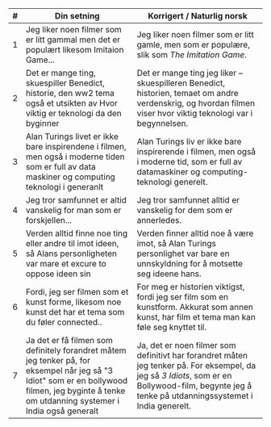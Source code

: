 
| # | Din setning | Korrigert / Naturlig norsk |
|---|------------|----------------------------|
| 1 | Jeg liker noen filmer som er litt gammal men det er populært likesom Imitaion Game... | Jeg liker noen filmer som er litt gamle, men som er populære, slik som *The Imitation Game*. |
| 2 | Det er mange ting, skuespiller Benedict, historie, den ww2 tema også et utsikten av Hvor viktig er teknologi da den byginner | Det er mange ting jeg liker – skuespilleren Benedict, historien, temaet om andre verdenskrig, og hvordan filmen viser hvor viktig teknologi var i begynnelsen. |
| 3 | Alan Turings livet er ikke bare inspirendene i filmen, men også i moderne tiden som er full av data maskiner og computing teknologi i generanlt | Alan Turings liv er ikke bare inspirerende i filmen, men også i moderne tid, som er full av datamaskiner og computing-teknologi generelt. |
| 4 | Jeg tror samfunnet er altid vanskelig for man som er forskjellen... | Jeg tror samfunnet alltid er vanskelig for dem som er annerledes. |
| 5 | Verden alltid finne noe ting eller andre til imot ideen, så Alans personligheten var mare et excure to oppose ideen sin | Verden finner alltid noe å være imot, så Alan Turings personlighet var bare en unnskyldning for å motsette seg ideene hans. |
| 6 | Fordi, jeg ser filmen som et kunst forme, likesom noe kunst det har et tema som du føler connected.. | For meg er historien viktigst, fordi jeg ser film som en kunstform. Akkurat som annen kunst, har film et tema man kan føle seg knyttet til. |
| 7 | Ja det er få filmen som definitely forandret måtem jeg tenker på, for eksempel når jeg så "3 Idiot" som er en bollywood filmen, jeg byginte å tenke om utdanning systemer i India også generalt | Ja, det er noen filmer som definitivt har forandret måten jeg tenker på. For eksempel, da jeg så *3 Idiots*, som er en Bollywood-film, begynte jeg å tenke på utdanningssystemet i India generelt. |

